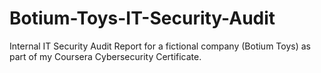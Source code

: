 # Botium-Toys-IT-Security-Audit
Internal IT Security Audit Report for a fictional company (Botium Toys) as part of my Coursera Cybersecurity Certificate.

